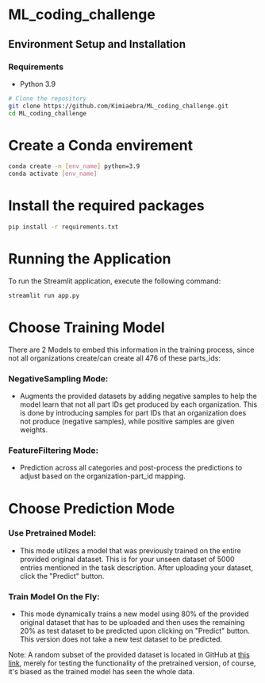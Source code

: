 # ML_coding_challenge

## Environment Setup and Installation

### Requirements
- Python 3.9

```bash
# Clone the repository
git clone https://github.com/Kimiaebra/ML_coding_challenge.git
cd ML_coding_challenge
```

# Create a Conda envirement
```bash
conda create -n [env_name] python=3.9
conda activate [env_name]
```

# Install the required packages
```bash
pip install -r requirements.txt
```

# Running the Application

To run the Streamlit application, execute the following command:

```bash
streamlit run app.py
```

# Choose Training Model

There are 2 Models to embed this information in the training process, since not all organizations create/can create all 476 of these parts_ids:

### NegativeSampling Mode:
- Augments the provided datasets by adding negative samples to help the model learn that not all part IDs get produced by each organization. This is done by introducing samples for part IDs that an organization does not produce (negative samples), while positive samples are given weights.

### FeatureFiltering Mode:
- Prediction across all categories and post-process the predictions to adjust based on the organization-part_id mapping.

# Choose Prediction Mode

### Use Pretrained Model:
- This mode utilizes a model that was previously trained on the entire provided original dataset. This is for your unseen dataset of 5000 entries mentioned in the task description. After uploading your dataset, click the "Predict" button.

### Train Model On the Fly:
- This mode dynamically trains a new model using 80% of the provided original dataset that has to be uploaded and then uses the remaining 20% as test dataset to be predicted upon clicking on "Predict" button. This version does not take a new test dataset to be predicted.

Note: A random subset of the provided dataset is located in GitHub at [this link](https://github.com/Kimiaebra/ML_coding_challenge/blob/56e2b49dfc91a1534d34258897270b3693904146/saved_raw_test_data.csv), merely for testing the functionality of the pretrained version, of course, it's biased as the trained model has seen the whole data.
